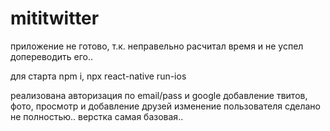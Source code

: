 # mititwitter

приложение не готово, т.к. неправельно расчитал время и не успел допереводить его..


для старта npm i, npx react-native run-ios


реализована авторизация по email/pass и google
добавление твитов, фото, просмотр и добавление друзей
изменение пользователя сделано не полностью..
верстка самая базовая..
